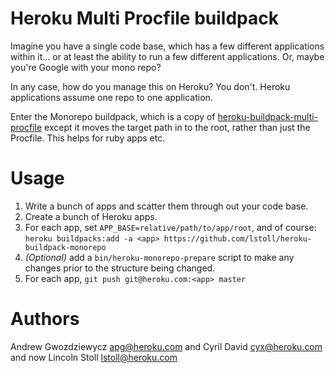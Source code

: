 # Heroku Multi Procfile buildpack

Imagine you have a single code base, which has a few different applications within it... or at least the ability to run a few different applications. Or, maybe you're Google with your mono repo?

In any case, how do you manage this on Heroku? You don't. Heroku applications assume one repo to one application.

Enter the Monorepo buildpack, which is a copy of [heroku-buildpack-multi-procfile](https://github.com/heroku/heroku-buildpack-multi-procfile) except it moves the target path in to the root, rather than just the Procfile. This helps for ruby apps etc.

# Usage

1. Write a bunch of apps and scatter them through out your code base.
2. Create a bunch of Heroku apps.
3. For each app, set `APP_BASE=relative/path/to/app/root`, and of course:
   `heroku buildpacks:add -a <app> https://github.com/lstoll/heroku-buildpack-monorepo`
5. _(Optional)_ add a `bin/heroku-monorepo-prepare` script to make any changes
prior to the structure being changed.
4. For each app, `git push git@heroku.com:<app> master`

# Authors

Andrew Gwozdziewycz <apg@heroku.com> and Cyril David <cyx@heroku.com> and now Lincoln Stoll <lstoll@heroku.com>
